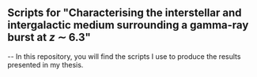 ## Scripts for "Characterising the interstellar and intergalactic medium surrounding a gamma-ray burst at $z$ $\sim$ 6.3"
--
In this repository, you will find the scripts I use to produce the results presented in my thesis.
